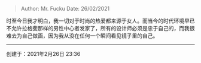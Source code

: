 > Author: Mr. Fucku
> Date: 26/02/2021



时至今日我才明白，我一切对于时尚的热爱都来源于女人。而当今的时代环境早已不允许拉格斐那样的男性中心者发家了，所有的设计师必须是忠于自己的，而我很难去为自己做画，因为我从没在任何一个瞬间看见镜子里的自己。

---

创建于：2021年2月26日 23:36